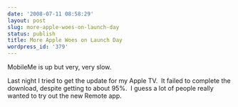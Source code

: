 ```yaml
---
date: '2008-07-11 08:58:29'
layout: post
slug: more-apple-woes-on-launch-day
status: publish
title: More Apple Woes on Launch Day
wordpress_id: '379'
---
```


MobileMe is up but very, very slow.

Last night I tried to get the update for my Apple TV.  It failed to complete the download, despite getting to about 95%.  I guess a lot of people really wanted to try out the new Remote app.
